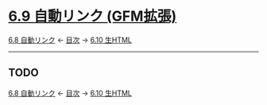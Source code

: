 # [6.9 自動リンク (GFM拡張)](https://higuma.github.io/github-markdown-guide/#autolinks-extension-)

[6.8 自動リンク](autolinks.md)
← [目次](index.md) →
[6.10 生HTML](raw-html.md)

------------------------------------------------------------------------

TODO
------------------------------------------------------------------------

[6.8 自動リンク](autolinks.md)
← [目次](index.md) →
[6.10 生HTML](raw-html.md)
